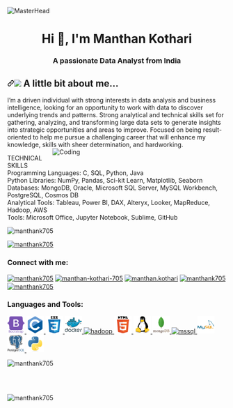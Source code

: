 


![MasterHead](https://lh3.googleusercontent.com/EV7FuquiX3jSjfK53f_RD3d98Yxsb39S_TiihS2Od4cTT3EAhaWjd9CtOv3FiRZ_RCG_Wv0mbFSiLzj2ZkhIVgdt5ad8W5hpFJKF0OC-efzuLc2mMxXKby0gYMH1n5XG_pLCsJ9kCQ=w2400)




<h1 align="center">Hi 👋, I'm Manthan Kothari</h1> <h3 align="center">A passionate Data Analyst from India</h3> <h2 dir="auto"><a id="user-content--a-little-bit-about-me" class="anchor" aria-hidden="true" href="#-a-little-bit-about-me"><svg class="octicon octicon-link" viewBox="0 0 16 16" version="1.1" width="16" height="16" aria-hidden="true"><path fill-rule="evenodd" d="M7.775 3.275a.75.75 0 001.06 1.06l1.25-1.25a2 2 0 112.83 2.83l-2.5 2.5a2 2 0 01-2.83 0 .75.75 0 00-1.06 1.06 3.5 3.5 0 004.95 0l2.5-2.5a3.5 3.5 0 00-4.95-4.95l-1.25 1.25zm-4.69 9.64a2 2 0 010-2.83l2.5-2.5a2 2 0 012.83 0 .75.75 0 001.06-1.06 3.5 3.5 0 00-4.95 0l-2.5 2.5a3.5 3.5 0 004.95 4.95l1.25-1.25a.75.75 0 00-1.06-1.06l-1.25 1.25a2 2 0 01-2.83 0z"></path></svg></a><a target="_blank" rel="noopener noreferrer" href="https://camo.githubusercontent.com/c08607fb686f358bf05f9960cd6307035509e66412acf40820b249aaba276d6f/68747470733a2f2f6d656469612e67697068792e636f6d2f6d656469612f7962536d594d6f58514c585669766976614b2f67697068792e676966"><img src="https://camo.githubusercontent.com/c08607fb686f358bf05f9960cd6307035509e66412acf40820b249aaba276d6f/68747470733a2f2f6d656469612e67697068792e636f6d2f6d656469612f7962536d594d6f58514c585669766976614b2f67697068792e676966" width="80" data-canonical-src="https://media.giphy.com/media/ybSmYMoXQLXVivivaK/giphy.gif" style="max-width: 100%;"></a> A little bit about me...</h2> <p dir="auto">I’m a driven individual with strong interests in data analysis and business intelligence, looking for an opportunity to work with data to discover underlying trends and patterns. Strong analytical and technical skills set for gathering, analyzing, and transforming large data sets to generate insights into strategic opportunities and areas to improve. Focused on being result-oriented to help me pursue a challenging career that will enhance my knowledge, skills with sheer determination, and hardworking. <br>
  
 <img align="right" alt="Coding" width="400" src="https://camo.githubusercontent.com/683e2187241c641430216c864ce93fc5a0e0dfb232c5a01d1c54b54d63aa8cb2/68747470733a2f2f63646e2e6472696262626c652e636f6d2f75736572732f313136323037372f73637265656e73686f74732f333834383931342f70726f6772616d6d65722e676966">

TECHNICAL SKILLS <br>
Programming Languages: C, SQL, Python, Java <br>
Python Libraries: NumPy, Pandas, Sci-kit Learn, Matplotlib, Seaborn <br>
Databases: MongoDB, Oracle, Microsoft SQL Server, MySQL Workbench, PostgreSQL, Cosmos DB <br>
Analytical Tools: Tableau, Power BI, DAX, Alteryx, Looker, MapReduce, Hadoop, AWS <br>
Tools: Microsoft Office, Jupyter Notebook, Sublime, GitHub <br>


<p align="left"> <img src="https://komarev.com/ghpvc/?username=manthank705&label=Profile%20views&color=0e75b6&style=flat" alt="manthank705" /> </p>

<p align="left"> <a href="https://twitter.com/manthank705" target="blank"><img src="https://img.shields.io/twitter/follow/manthank705?logo=twitter&style=for-the-badge" alt="manthank705" /></a> </p>

<h3 align="left">Connect with me:</h3>
<p align="left">
<a href="https://twitter.com/manthank705" target="blank"><img align="center" src="https://raw.githubusercontent.com/rahuldkjain/github-profile-readme-generator/master/src/images/icons/Social/twitter.svg" alt="manthank705" height="30" width="40" /></a>
<a href="https://linkedin.com/in/manthan-kothari-705" target="blank"><img align="center" src="https://raw.githubusercontent.com/rahuldkjain/github-profile-readme-generator/master/src/images/icons/Social/linked-in-alt.svg" alt="manthan-kothari-705" height="30" width="40" /></a>
<a href="https://instagram.com/manthan.kothari" target="blank"><img align="center" src="https://raw.githubusercontent.com/rahuldkjain/github-profile-readme-generator/master/src/images/icons/Social/instagram.svg" alt="manthan.kothari" height="30" width="40" /></a>
<a href="https://www.hackerrank.com/manthank705" target="blank"><img align="center" src="https://raw.githubusercontent.com/rahuldkjain/github-profile-readme-generator/master/src/images/icons/Social/hackerrank.svg" alt="manthank705" height="30" width="40" /></a>
<a href="https://www.leetcode.com/manthank705" target="blank"><img align="center" src="https://raw.githubusercontent.com/rahuldkjain/github-profile-readme-generator/master/src/images/icons/Social/leet-code.svg" alt="manthank705" height="30" width="40" /></a>
</p>

<h3 align="left">Languages and Tools:</h3>

<p align="left"> <a href="https://getbootstrap.com" target="_blank" rel="noreferrer"> <img src="https://raw.githubusercontent.com/devicons/devicon/master/icons/bootstrap/bootstrap-plain-wordmark.svg" alt="bootstrap" width="40" height="40"/> </a> <a href="https://www.cprogramming.com/" target="_blank" rel="noreferrer"> <img src="https://raw.githubusercontent.com/devicons/devicon/master/icons/c/c-original.svg" alt="c" width="40" height="40"/> </a> <a href="https://www.w3schools.com/css/" target="_blank" rel="noreferrer"> <img src="https://raw.githubusercontent.com/devicons/devicon/master/icons/css3/css3-original-wordmark.svg" alt="css3" width="40" height="40"/> </a> <a href="https://www.docker.com/" target="_blank" rel="noreferrer"> <img src="https://raw.githubusercontent.com/devicons/devicon/master/icons/docker/docker-original-wordmark.svg" alt="docker" width="40" height="40"/> </a> <a href="https://hadoop.apache.org/" target="_blank" rel="noreferrer"> <img src="https://www.vectorlogo.zone/logos/apache_hadoop/apache_hadoop-icon.svg" alt="hadoop" width="40" height="40"/> </a> <a href="https://www.w3.org/html/" target="_blank" rel="noreferrer"> <img src="https://raw.githubusercontent.com/devicons/devicon/master/icons/html5/html5-original-wordmark.svg" alt="html5" width="40" height="40"/> </a> <a href="https://www.linux.org/" target="_blank" rel="noreferrer"> <img src="https://raw.githubusercontent.com/devicons/devicon/master/icons/linux/linux-original.svg" alt="linux" width="40" height="40"/> </a> <a href="https://www.mongodb.com/" target="_blank" rel="noreferrer"> <img src="https://raw.githubusercontent.com/devicons/devicon/master/icons/mongodb/mongodb-original-wordmark.svg" alt="mongodb" width="40" height="40"/> </a> <a href="https://www.microsoft.com/en-us/sql-server" target="_blank" rel="noreferrer"> <img src="https://www.svgrepo.com/show/303229/microsoft-sql-server-logo.svg" alt="mssql" width="40" height="40"/> </a> <a href="https://www.mysql.com/" target="_blank" rel="noreferrer"> <img src="https://raw.githubusercontent.com/devicons/devicon/master/icons/mysql/mysql-original-wordmark.svg" alt="mysql" width="40" height="40"/> </a> <a href="https://www.postgresql.org" target="_blank" rel="noreferrer"> <img src="https://raw.githubusercontent.com/devicons/devicon/master/icons/postgresql/postgresql-original-wordmark.svg" alt="postgresql" width="40" height="40"/> </a> <a href="https://www.python.org" target="_blank" rel="noreferrer"> <img src="https://raw.githubusercontent.com/devicons/devicon/master/icons/python/python-original.svg" alt="python" width="40" height="40"/> </a> </p>


<p dir="auto">&nbsp;<img align="left" src="https://github-readme-stats.vercel.app/api?username=manthank705&show_icons=true&locale=en" alt="manthank705" /></p> <br> <br>


<p><img align="left" src="https://github-readme-streak-stats.herokuapp.com/?user=manthank705&" alt="manthank705" /></p>
